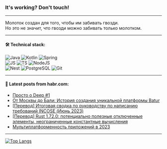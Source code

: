 ### It's working? Don't touch!

---
Молоток создан для того, чтобы им забивать гвозди. <br>
Но это не значит, что гвозди можно забивать только молотком.

---

#### 🛠️ Technical stack:

![Java](https://img.shields.io/badge/Java-informational?logo=Oracle&style=flat&logoColor=white&color=FF4500)
![Kotlin](https://img.shields.io/badge/Kotlin-informational?logo=Kotlin&style=flat&logoColor=white&color=774D97)
![Spring](https://img.shields.io/badge/SpringBoot-informational?logo=SpringBoot&style=flat&logoColor=white&color=6DB33F) <br>
![JS](https://img.shields.io/badge/JS-informational?logo=javaScript&style=flat&logoColor=black&color=F7Df1E)
![TS](https://img.shields.io/badge/TypeScript-informational?logo=typeScript&style=flat&logoColor=black&color=0667A8)
![NodeJS](https://img.shields.io/badge/NodeJS-informational?logo=node.js&style=flat&logoColor=white&color=70A760) <br>
![Nest](https://img.shields.io/badge/NestJS-informational?logo=NestJS&style=flat&logoColor=white&color=E0234E)
![PostgreSQL](https://img.shields.io/badge/PostgreSQL-informational?logo=PostgreSQL&style=flat&logoColor=white&color=DAA520)
![Git](https://img.shields.io/badge/Git-informational?logo=git&style=flat&logoColor=white&color=778899)

___

#### 💬 Latest posts from habr.com:

<!-- BLOG-POST-LIST:START -->
- [Просто о Deep #1](https://habr.com/ru/articles/757166/?utm_source=habrahabr&utm_medium=rss&utm_campaign=757166)
- [От Москвы до Бали: История создания уникальной платформы Batur](https://habr.com/ru/articles/757162/?utm_source=habrahabr&utm_medium=rss&utm_campaign=757162)
- [[Перевод] Итоговая сводка по руководству по написанию требований INCOSE &lpar;Июнь 2023&rpar;](https://habr.com/ru/articles/757160/?utm_source=habrahabr&utm_medium=rss&utm_campaign=757160)
- [[Перевод] Rust 1.72.0: потенциально полезные отключенные элементы, неограниченные константные вычисления](https://habr.com/ru/articles/757158/?utm_source=habrahabr&utm_medium=rss&utm_campaign=757158)
- [Мультиплатформенность приложений в 2023](https://habr.com/ru/articles/757156/?utm_source=habrahabr&utm_medium=rss&utm_campaign=757156)
<!-- BLOG-POST-LIST:END -->

---
[![Top Langs](https://github-readme-stats-git-master-advtsetting-gmailcom.vercel.app/api/top-langs/?username=zloylis&langs_count=10&hide_title=false&title_color=e6edf3&size_weight=0.5&count_weight=0.5&layout=compact&hide_border=true&theme=dracula)](https://github.com/zloylis)

<!-- ![GitHub stats](https://github-readme-stats-git-master-advtsetting-gmailcom.vercel.app/api?username=zloylis&show_icons=true&hide_border=true&theme=dracula&hide_title=true&include_all_commits=true&count_private=true&hide=contribs&hide_rank=true) -->
